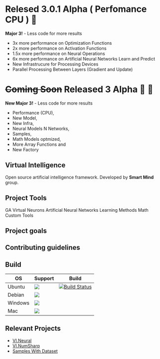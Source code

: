 # Relesed 3.0.1 Alpha ( Perfomance CPU ) :rocket: 
**Major 3!**  - Less code for more results

- 3x more performance on Optimization Functions
- 2x more performance on Activation Functions
- 1.5x more performance on Neural Operations
- 6x more performance on Artificial Neural Networks Learn and Predict
- New Infrastrucure for Processing Devices
- Parallel Processing Between Layers (Gradient and Update)  

# ~~Coming Soon~~ Released 3 Alpha :wrench: :hammer:
**New Major 3!**  - Less code for more results

- Performance (CPU),
- New Model,
- New Infra,
- Neural Models N Networks,
- Samples,
- Math Models optmized,
- More Array Functions and
- New Factory  

## Virtual Intelligence  

Open source artificial intelligence framework.
Developed by **Smart Mind** group.

## Project Tools

GA
Virtual Neurons
Artificial Neural Networks
Learning Methods
Math Custom Tools  

## Project goals
  

## Contributing guidelines
  

## Build
  

OS | Support | Build
---|---|---
Ubuntu | ![](https://raw.githubusercontent.com/snownz/Virtual-Intelligence/Git/Info/images/ok.png) |[![Build Status](https://travis-ci.org/snownz/Virtual-Intelligence.svg?branch=master)](https://travis-ci.org/snownz/Virtual-Intelligence)
Debian | ![](https://raw.githubusercontent.com/snownz/Virtual-Intelligence/Git/Info/images/ok.png) |
Windows | ![](https://raw.githubusercontent.com/snownz/Virtual-Intelligence/Git/Info/images/ok.png) |
Mac | ![](https://raw.githubusercontent.com/snownz/Virtual-Intelligence/Git/Info/images/not.png) |  
  

## Relevant Projects
  
-  [VI.Neural](https://github.com/snownz/Virtual-Intelligence/tree/master/VI/VI.Neural)
-  [VI.NumSharp](https://github.com/snownz/Virtual-Intelligence/tree/master/VI/VI.NumSharp)
-  [Samples With Dataset](https://github.com/snownz/Virtual-Intelligence.Samples)